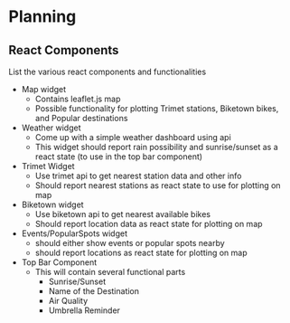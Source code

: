 # Planning

## React Components
List the various react components and functionalities
* Map widget
  * Contains leaflet.js map
  * Possible functionality for plotting Trimet stations, Biketown bikes, and Popular destinations
* Weather widget
  * Come up with a simple weather dashboard using api
  * This widget should report rain possibility and sunrise/sunset as a react state (to use in the top bar component)
* Trimet Widget
  * Use trimet api to get nearest station data and other info
  * Should report nearest stations as react state to use for plotting on map
* Biketown widget
  * Use biketown api to get nearest available bikes
  * Should report location data as react state for plotting on map
* Events/PopularSpots widget
  * should either show events or popular spots nearby
  * should report locations as react state for plotting on map
* Top Bar Component
  * This will contain several functional parts
    - Sunrise/Sunset
    - Name of the Destination
    - Air Quality
    - Umbrella Reminder